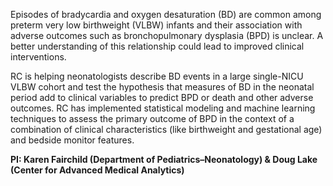 Episodes of bradycardia and oxygen desaturation (BD) are common among preterm very low birthweight (VLBW) infants and their association with adverse outcomes such as bronchopulmonary dysplasia (BPD) is unclear. A better understanding of this relationship could lead to improved clinical interventions.

RC is helping neonatologists describe BD events in a large single-NICU VLBW cohort and test the hypothesis that measures of BD in the neonatal period add to clinical variables to predict BPD or death and other adverse outcomes. RC has implemented statistical modeling and machine learning techniques to assess the primary outcome of BPD in the context of a combination of clinical characteristics (like birthweight and gestational age) and bedside monitor features.

**PI: Karen Fairchild (Department of Pediatrics–Neonatology) & Doug Lake (Center for Advanced Medical Analytics)**
